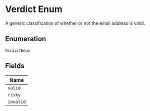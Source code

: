
# Verdict Enum

A generic classification of whether or not the email address is valid.

## Enumeration

`VerdictEnum`

## Fields

| Name |
|  --- |
| `valid` |
| `risky` |
| `invalid` |

